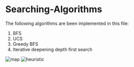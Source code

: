 # Searching-Algorithms
The following algorithms are been implemented in this file: <br /> 
1. BFS
2. UCS
3. Greedy BFS
4. Iterative deepening depth first search

![map](https://user-images.githubusercontent.com/56055090/79683788-c3f21d00-8245-11ea-8a56-91f5471c6199.png)
![heuristic](https://user-images.githubusercontent.com/56055090/79683816-03b90480-8246-11ea-99da-647fa10e5d7c.png)
